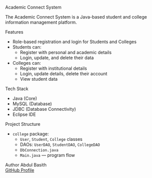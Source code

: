  Academic Connect System

The Academic Connect System is a Java-based student and college information management platform.

Features
- Role-based registration and login for Students and Colleges
- Students can:
  - Register with personal and academic details
  - Login, update, and delete their data
- Colleges can:
  - Register with institutional details
  - Login, update details, delete their account
  - View student data

Tech Stack
- Java (Core)
- MySQL (Database)
- JDBC (Database Connectivity)
- Eclipse IDE

Project Structure
- `college` package:
  - `User`, `Student`, `College` classes
  - DAOs: `UserDAO`, `StudentDAO`, `CollegeDAO`
  - `DbConnection.java`
  - `Main.java` — program flow

Author
Abdul Basith  
[GitHub Profile](https://github.com/abdulbasith1604)
